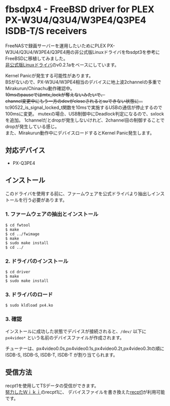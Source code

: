 # fbsdpx4 - FreeBSD driver for PLEX PX-W3U4/Q3U4/W3PE4/Q3PE4 ISDB-T/S receivers

FreeNASで録画サーバーを運用したいためにPLEX PX-W3U4/Q3U4/W3PE4/Q3PE4用の非公式版Linuxドライバをfbsdpt3を参考にFreeBSDに移植してみました。  
[非公式版Linuxドライバ](https://github.com/nns779/px4_drv)のv0.2.1aをベースにしています。  

Kernel Panicが発生する可能性があります。  
BSがないので、PX-W3U4/W3PE4相当のデバイスに地上波2channelの多重でMirakurun/Chinachu動作確認中。  
~~10msのpauseではmtx_lockが奪えないみたいで、~~  
~~channel変更中にもう一方のdevがcloseされるとsuできない状態に...~~  
tc90522_is_signal_locked_t関数を10msで実施するUSBの通信が停止するので100msに変更。
mutexの場合、USB制御中にDeadlock判定になるので、sxlockを追加。
1channelだとdropが発生しないけれど、2channel目の制御することでdropが発生している感じ。  
また、Mirakurun動作中にデバイスロードするとKernel Panic発生します。  

## 対応デバイス

- PX-Q3PE4

## インストール

このドライバを使用する前に、ファームウェアを公式ドライバより抽出しインストールを行う必要があります。

### 1. ファームウェアの抽出とインストール

	$ cd fwtool
	$ make
	$ cd ../fwimage
	$ make
	$ sudo make install
	$ cd ../

### 2. ドライバのインストール

	$ cd driver
	$ make
	$ sudo make install
	
### 3. ドライバのロード
	$ sudo kldload px4.ko

### 3. 確認

インストールに成功した状態でデバイスが接続されると、`/dev/` 以下に `px4video*` という名前のデバイスファイルが作成されます。

チューナーは、px4video0.0s,px4video0.1s,px4video0.2t,px4video0.3tの順に ISDB-S, ISDB-S, ISDB-T, ISDB-T が割り当てられます。  


## 受信方法

recpt1を使用してTSデータの受信ができます。  
[努力したＷｉｋｉ](https://hgotoh.jp/wiki/doku.php/documents/freebsd/ptx/ptx-001)のrecpt1に、
デバイスファイルを書き換えた[recpt1](https://github.com/kurosukelab/recpt1)が利用可能です。  
